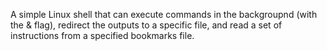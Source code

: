 A simple Linux shell that can execute commands in the backgroupnd (with the & flag), redirect the outputs to a specific file, and read a set of instructions from a specified bookmarks file.
